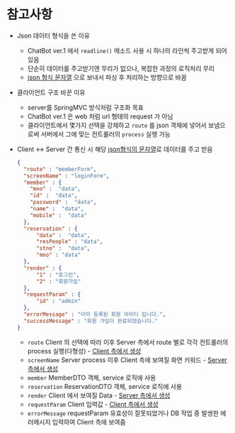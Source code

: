 # 참고사항

- Json 데이터 형식을 쓴 이유
  - ChatBot ver.1 에서 `readline()` 메소드 사용 시 하나의 라인씩 주고받게 되어있음
  - 단순히 데이터를 주고받기엔 무리가 없으나, 복잡한 과정의 로직처리 무리
  - <u>json 형식 문자열</u> 으로 보내서 파싱 후 처리하는 방향으로 바꿈
  

- 클라이언트 구조 바꾼 이유
  - server를 SpringMVC 방식처럼 구조화 목표
  - ChatBot ver.1 은  web 처럼 url 형태의 request 가 아님
  - 클라이언트에서 몇가지 선택을 강제하고 `route` 를 json 객체에 넣어서 보냄으로써 서버에서 그에 맞는 컨트롤러의 `process` 실행 가능
  

- Client <-> Server 간 통신 시 해당 <u>json형식의 문자열</u>로 데이터를 주고 받음
     
    ```json
    {
      "route" : "memberForm",
      "screenName" : "loginForm",
      "member" : {
        "mno" :  "data",
        "id" :  "data",
        "password" :  "data",
        "name" :  "data",
        "mobile" :  "data"
      },
      "reservation" : {
          "data" :  "data",
          "resPeople" : "data",
          "stno" :  "data",
          "mno" : "data"
      },
      "render" : {
          "1" : "로그인",
          "2" : "회원가입"
      },
      "requestParam" : {
          "id" : "admin"
      },
      "errorMessage" : "이미 등록된 회원 아이디 입니다.",
      "successMessage" : "회원 가입이 완료되었습니다."
    }
    ```
    - `route` Client 의 선택에 따라 이후 Server 측에서 route 별로 각각 컨트롤러의 process 실행(다형성) - <u>Client 측에서 생성</u>
    - `screenName` Server process 이후 Client 측에 보여질 화면 키워드 - <u>Server 측에서 생성</u>
    - `member` MemberDTO 객체, service 로직에 사용
    - `reservation` ReservationDTO 객체, service 로직에 사용
    - `render` Client 에서 보여질 Data -  <u>Server 측에서 생성</u>
    - `requestParam` Client 입력값 - <u>Client 측에서 생성</u>
    - `errorMessage` requestParam 유효성이 잘못되었거나 DB 작업 중 발생한 에러메시지 입력하여 Client 측에 보여줌 
    



